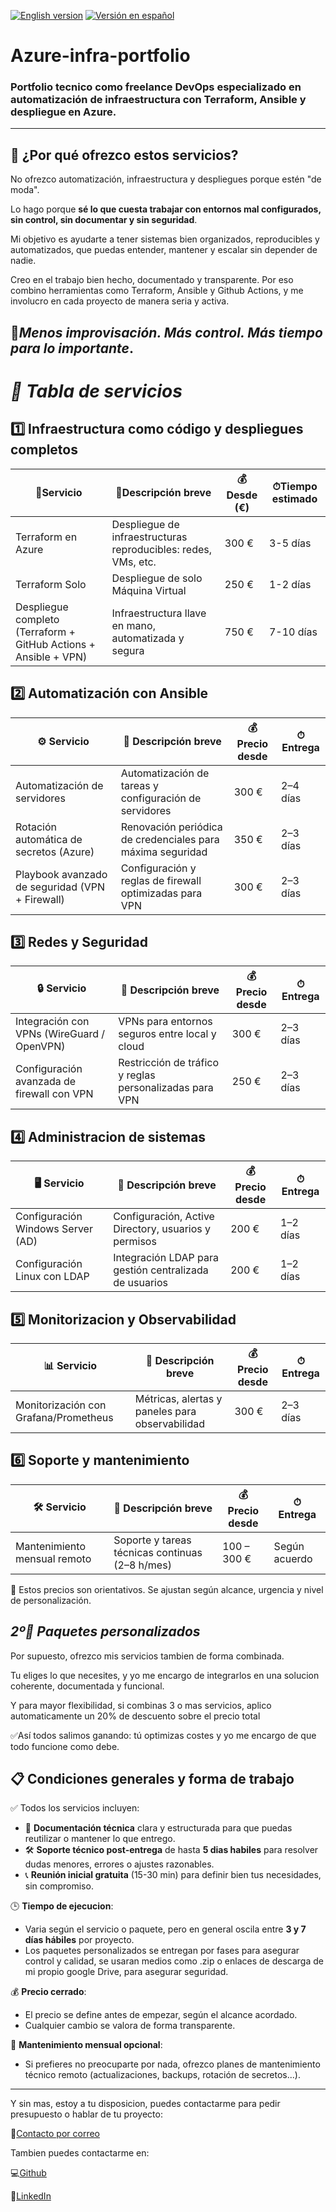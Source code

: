[![English version](https://img.shields.io/badge/🌐%20English-blue?style=for-the-badge)](README.en.md)
[![Versión en español](https://img.shields.io/badge/🌐%20Español-red?style=for-the-badge)](README.md)

# Azure-infra-portfolio


### Portfolio tecnico como freelance DevOps especializado en automatización de infraestructura con Terraform, Ansible y despliegue en Azure.
-------------------------------------------------------
## 🎯 ¿Por qué ofrezco estos servicios?

No ofrezco automatización, infraestructura y despliegues porque estén "de moda".

Lo hago porque **sé lo que cuesta trabajar con entornos mal configurados, sin control, sin documentar y sin seguridad**.

Mi objetivo es ayudarte a tener sistemas bien organizados, reproducibles y automatizados, que puedas entender, mantener y escalar sin depender de nadie.

Creo en el trabajo bien hecho, documentado y transparente.
Por eso combino herramientas como Terraform, Ansible y Github Actions, y me involucro en cada proyecto de manera seria y activa.

🚀*Menos improvisación. Más control. Más tiempo para lo importante*.
----------------------------------------------------------------------------
# *🧰 Tabla de servicios*

## 1️⃣ Infraestructura como código y despliegues completos

|🚀Servicio                                                        |📄Descripción breve                                            |💰Desde (€)   |⏱Tiempo estimado 
| ---------------------------------------------------------------- | -------------------------------------------------------------- | ---------    | --------------- |
| Terraform en Azure                                               | Despliegue de infraestructuras reproducibles: redes, VMs, etc. | 300 €        |     3-5 días    |   
| Terraform Solo                                                   | Despliegue de solo Máquina Virtual                             | 250 €        |     1-2 días    |
| Despliegue completo (Terraform + GitHub Actions + Ansible + VPN) | Infraestructura llave en mano, automatizada y segura           | 750 €        |     7-10 días   |

## 2️⃣ Automatización con Ansible

|⚙ Servicio                                       |📄 Descripción breve                                       |💰 Precio desde  |⏱ Entrega 
| ----------------------------------------------- | ---------------------------------------------------------- | --------------- | --------- |
| Automatización de servidores                    | Automatización de tareas y configuración de servidores     | 300 €           | 2–4 días  |
| Rotación automática de secretos (Azure)         | Renovación periódica de credenciales para máxima seguridad | 350 €           | 2–3 días  |
| Playbook avanzado de seguridad (VPN + Firewall) | Configuración y reglas de firewall optimizadas para VPN    | 300 €           | 2–3 días  |

## 3️⃣ Redes y Seguridad

|🔒 Servicio                                 |📄 Descripción breve                                    |💰 Precio desde  |⏱ Entrega 
| ------------------------------------------ | ------------------------------------------------------- | --------------- | --------- |
| Integración con VPNs (WireGuard / OpenVPN) | VPNs para entornos seguros entre local y cloud          | 300 €           | 2–3 días  |
| Configuración avanzada de firewall con VPN | Restricción de tráfico y reglas personalizadas para VPN | 250 €           | 2–3 días  |


## 4️⃣ Administracion de sistemas

|🖥 Servicio                        |📄 Descripción breve                                    |💰 Precio desde  |⏱ Entrega 
| --------------------------------- | ------------------------------------------------------ | --------------- | --------- |
| Configuración Windows Server (AD) | Configuración, Active Directory, usuarios y permisos   | 200 €           | 1–2 días  |
| Configuración Linux con LDAP      | Integración LDAP para gestión centralizada de usuarios | 200 €           | 1–2 días  |

## 5️⃣ Monitorizacion y Observabilidad

|📊 Servicio                            |📄 Descripción breve                            |💰 Precio desde  |⏱ Entrega 
| ------------------------------------- | ----------------------------------------------- | --------------- | --------- |
| Monitorización con Grafana/Prometheus | Métricas, alertas y paneles para observabilidad | 300 €           | 2–3 días  |

## 6️⃣ Soporte y mantenimiento

| 🛠 Servicio                  | 📄 Descripción breve                            | 💰 Precio desde | ⏱ Entrega     |
| ---------------------------- | ----------------------------------------------- | --------------- | ------------- |
| Mantenimiento mensual remoto | Soporte y tareas técnicas continuas (2–8 h/mes) | 100 – 300 €     | Según acuerdo |


📌 Estos precios son orientativos. Se ajustan según alcance, urgencia y nivel de personalización.

## *2º💼 Paquetes personalizados*

Por supuesto, ofrezco mis servicios tambien de forma combinada.

Tu eliges lo que necesites, y yo me encargo de integrarlos en una solucion coherente, documentada y funcional.

Y para mayor flexibilidad, si combinas 3 o mas servicios, aplico automaticamente un 20% de descuento sobre el precio total

✅Así todos salimos ganando: tú optimizas costes y yo me encargo de que todo funcione como debe.

## 📋 Condiciones generales y forma de trabajo

✅ Todos los servicios incluyen:

 - 📄 **Documentación técnica** clara y estructurada para que puedas reutilizar o mantener lo que entrego.
 - 🛠️ **Soporte técnico post-entrega** de hasta **5 dias habiles** para resolver dudas menores, errores o ajustes razonables.
 - 📞 **Reunión inicial gratuita** (15-30 min) para definir bien tus necesidades, sin compromiso.

🕒 **Tiempo de ejecucion**:
 - Varia según el servicio o paquete, pero en general oscila entre **3 y 7 días hábiles** por proyecto.
 - Los paquetes personalizados se entregan por fases para asegurar control y calidad, se usaran medios como .zip o enlaces de descarga de mi propio google Drive, para asegurar seguridad.

💰 **Precio cerrado**:
 - El precio se define antes de empezar, según el alcance acordado.
 - Cualquier cambio se valora de forma transparente.

🔄 **Mantenimiento mensual opcional**:

 - Si prefieres no preocuparte por nada, ofrezco planes de mantenimiento técnico remoto (actualizaciones, backups, rotación de secretos...).

-----------------------------------------------------------------------------------
Y sin mas, estoy a tu disposicion, puedes contactarme para pedir presupuesto o hablar de tu proyecto:

📧[Contacto por correo](mailto:saminfradevops@gmail.com)

Tambien puedes contactarme en:

💻[Github](https://github.com/S4M73l09)

🔗[LinkedIn](https://www.linkedin.com/in/samuelillobaby/)
